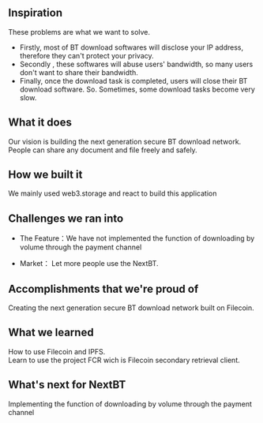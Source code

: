 ## Inspiration
These problems are what we want to solve.
* Firstly,  most of BT download softwares will disclose your IP address, therefore they can't protect your privacy.
* Secondly , these  softwares will abuse users'  bandwidth, so many users don't want to share their bandwidth. 
* Finally, once the download task is completed,  users will close their BT download software. 
So. Sometimes, some download tasks become very slow.

## What it does
Our vision is building the next generation secure BT download network.
People can share any document and file freely and safely.

## How we built it
We mainly used web3.storage and react to build this application

## Challenges we ran into

* The Feature：We have not implemented the function of downloading by volume through the payment channel

* Market： Let more people use the NextBT.

## Accomplishments that we're proud of
Creating the next generation secure BT download network built on Filecoin.

## What we learned
How to use Filecoin and IPFS.  
Learn to use the project FCR wich is Filecoin secondary retrieval client.

## What's next for NextBT
Implementing the function of downloading by volume through the payment channel

